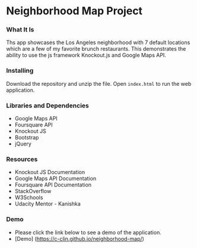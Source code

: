 # Neighborhood Map Project

### What It Is 
Ths app showcases the Los Angeles neighborhood with 7 default locations which are a few of my favorite brunch restaurants. 
This demonstrates the ability to use the js framework Knockout.js and Google Maps API.

### Installing
Download the repository and unzip the file. Open `index.html` to run the web application.

### Libraries and Dependencies

* Google Maps API
* Foursquare API
* Knockout JS
* Bootstrap
* jQuery

### Resources

* Knockout JS Documentation
* Google Maps API Documentation
* Foursquare API Documentation
* StackOverflow
* W3Schools
* Udacity Mentor - Kanishka

### Demo

* Please click the link below to see a demo of the application.
* [Demo] (https://c-clin.github.io/neighborhood-map/)
